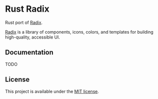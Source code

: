 # Rust Radix

Rust port of [Radix](https://www.radix-ui.com).

[Radix](https://www.radix-ui.com) is a library of components, icons, colors, and templates for building high-quality, accessible UI.

## Documentation

TODO

## License

This project is available under the [MIT license](LICENSE.md).
